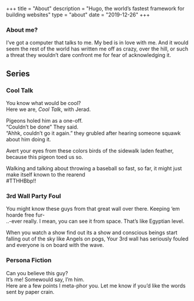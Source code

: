 +++
title = "About"
description = "Hugo, the world’s fastest framework for building websites"
type = "about"
date = "2019-12-26"
+++


### About me?

I’ve got a computer that talks to me. My bed is in love with me. And it would seem the rest of the world has written me off as crazy, over the hill, or such a threat they wouldn’t dare confront me for fear of acknowledging it. <br>

## Series   

### Cool Talk  

You know what would be cool? <br>
Here we are, _Cool Talk_, with Jerad. <br>

Pigeons holed him as a one-off. <br>
“Couldn’t be done” They said. <br>
“Ahhk, couldn’t go it again.” they grubled after hearing someone squawk about him doing it. <br>

Avert your eyes from these colors birds of the sidewalk laden feather, because this pigeon toed us so. <br>

Walking and talking about throwing a baseball so fast, so far, it might just make itself known to the rearend <br>
#TTHHBbp!! <br>


### 3rd Wall Party Foul   

You might know these guys from that great wall over there. Keeping ‘em hoarde free fur-<br>
..-ever really. I mean, you can see it from space. That’s like Egyptian level. <br>

When you watch a show find out its a show and conscious beings start falling out of the sky like Angels on pogs, Your 3rd wall has seriously fouled and everyone is on board with the wave.


### Persona Fiction   

Can you believe this guy? <br>
It’s me! Somewould say, I’m him. <br>
Here are a few points I meta-phor you. Let me know if you’d like the words sent by paper crain. <br>